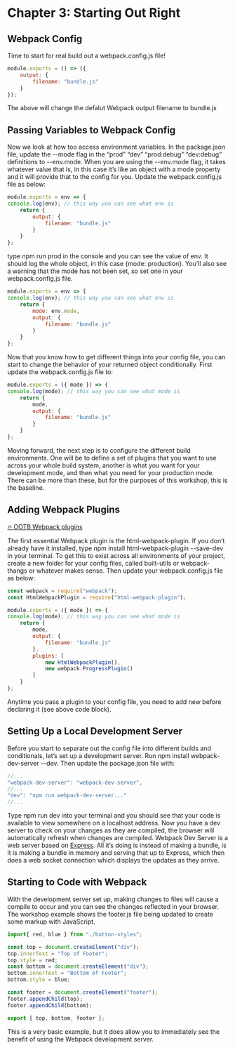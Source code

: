 # Chapter 3: Starting Out Right

## Webpack Config

Time to start for real build out a webpack.config.js file!

```js
module.exports = () => ({
    output: {
        filename: "bundle.js"
    }
});
```

The above will change the defalut Webpack output filename to bundle.js

## Passing Variables to Webpack Config

Now we look at how too access environment variables. In the package.json file, update the --mode flag in the “prod” “dev” “prod:debug” “dev:debug” definitions to --env.mode. When you are using the --env.mode flag, it takes whatever value that is, in this case it’s like an object with a mode property and it will provide that to the config for you. Update the webpack.config.js file as below:

```js
module.exports = env => {
console.log(env); // this way you can see what env is
    return {
        output: {
            filename: "bundle.js"
        }
    }
};
```

type npm run prod in the console and you can see the value of env. It should log the whole object, in this case {mode: production}. You’ll also see a warning that the mode has not been set, so set one in your webpack.config.js file.

```js
module.exports = env => {
console.log(env); // this way you can see what env is
    return {
        mode: env.mode,
        output: {
            filename: "bundle.js"
        }
    }
};
```

Now that you know how to get different things into your config file, you can start to change the behavior of your returned object conditionally. First update the webpack.config.js file to:

```js
module.exports = ({ mode }) => {
console.log(mode); // this way you can see what mode is
    return {
        mode,
        output: {
            filename: "bundle.js"
        }
    }
};
```

Moving forward, the next step is to configure the different build environments. One will be to define a set of plugins that you want to use across your whole build system, another is what you want for your development mode, and then what you need for your production mode. There can be more than these, but for the purposes of this workshop, this is the baseline.

## Adding Webpack Plugins

[🔥 OOTB Webpack plugins](https://webpack.js.org/plugins/)

The first essential Webpack plugin is the html-webpack-plugin. If you don’t already have it installed, type npm install html-webpack-plugin --save-dev in your terminal. To get this to exist across all environments of your project, create a new folder for your config files, called built-utils or webpack-thangs or whatever makes sense. Then update your webpack.config.js file as below:

```js
const webpack = require("webpack");
const HtmlWebpackPlugin = require("html-webpack-plugin");

module.exports = ({ mode }) => {
console.log(mode); // this way you can see what mode is
    return {
        mode,
        output: {
            filename: "bundle.js"
        },
        plugins: [
            new HtmlWebpackPlugin(),
            new webpack.ProgressPlugin()
        ]
    }
};
```

Anytime you pass a plugin to your config file, you need to add new before declaring it (see above code block).

## Setting Up a Local Development Server

Before you start to separate out the config file into different builds and conditionals, let’s set up a development server. Run npm install webpack-dev-server --dev. Then update the package.json file with:

```js
//...
"webpack-dev-server": "webpack-dev-server",
//...
"dev": "npm run webpack-dev-server..."
//...
```

Type npm run dev into your terminal and you should see that your code is available to view somewhere on a localhost address. Now you have a dev server to check on your changes as they are compiled, the browser will automatically refresh when changes are compiled. Webpack Dev Server is a web server based on [Express](https://expressjs.com/). All it’s doing is instead of making a bundle, is it is making a bundle in memory and serving that up to Express, which then does a web socket connection which displays the updates as they arrive.

## Starting to Code with Webpack

With the development server set up, making changes to files will cause a compile to occur and you can see the changes reflected in your browser. The workshop example shows the footer.js file being updated to create some markup with JavaScript.

```js
import{ red, blue } from "./button-styles";

const top = document.createElement("div");
top.innerText = "Top of Footer";
top.style = red;
const bottom = document.createElement("div");
bottom.innerText = "Bottom of Footer";
bottom.style = blue;

const footer = document.createElement("footer");
footer.appendChild(top);
footer.appendChild(bottom);

export { top, bottom, footer };
```

This is a very basic example, but it does allow you to immediately see the benefit of using the Webpack development server.
